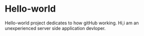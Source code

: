 # Hello-world
Hello-world project dedicates to how gitHub working.
Hi,i am an unexperienced server side application devloper.
